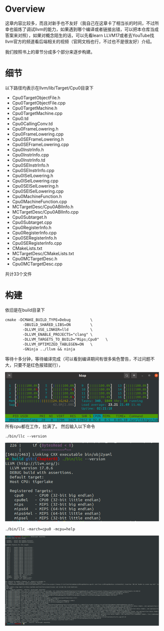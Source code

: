 # Overview

这章内容比较多，而且对新手也不友好（我自己在这章卡了相当长的时间，不过所幸也锻炼了调试llvm的能力，如果遇到哪个编译或者链接出错，可以把本仓库当成答案来对照），如果对概念陌生的话，可以先看learn LLVM17或者去YouTube找llvm官方的频道看后端相关的视频（官网文档也行，不过也不是很友好）介绍。

我们按照书上的章节分成多个部分来逐步构建。

# 细节

以下路径均表示在llvm/lib/Target/Cpu0目录下

- Cpu0TargetObjectFile.h 
- Cpu0TargetObjectFile.cpp
- Cpu0TargetMachine.h
- Cpu0TargetMachine.cpp
- Cpu0.td
- Cpu0CallingConv.td
- Cpu0FrameLowering.h
- Cpu0FrameLowering.cpp
- Cpu0SEFrameLowering.h
- Cpu0SEFrameLowering.cpp
- Cpu0InstrInfo.h
- Cpu0InstrInfo.cpp
- Cpu0InstrInfo.td
- Cpu0SEInstrInfo.h
- Cpu0SEInstrInfo.cpp
- Cpu0ISelLowering.h
- Cpu0ISelLowering.cpp
- Cpu0SEISelLowering.h
- Cpu0SEISelLowering.cpp
- Cpu0MachineFunction.h
- Cpu0MachineFunction.cpp
- MCTargetDesc/Cpu0ABIInfo.h
- MCTargetDesc/Cpu0ABIInfo.cpp
- Cpu0Subtarget.h
- Cpu0Subtarget.cpp
- Cpu0RegisterInfo.h
- Cpu0RegisterInfo.cpp
- Cpu0SERegisterInfo.h
- Cpu0SERegisterInfo.cpp
- CMakeLists.txt
- MCTargetDesc/CMakeLists.txt
- Cpu0MCTargetDesc.h
- Cpu0MCTargetDesc.cpp

共计33个文件

# 构建

依旧是在build目录下

```shell
cmake -DCMAKE_BUILD_TYPE=Debug         \
        -DBUILD_SHARED_LIBS=ON         \
        -DLLVM_USE_LINKER=lld          \
        -DLLVM_ENABLE_PROJECTS="clang" \
        -DLLVM_TARGETS_TO_BUILD="Mips;Cpu0"   \
        -DLLVM_OPTIMIZED_TABLEGEN=ON   \
        -GNinja ../llvm && ninja
```



等待十多分钟，等待编译完成（可以看到编译期间有很多紫色警告，不过问题不大，只要不是红色报错就行），

![cpu占用率](./images/img03_1_01.png)
所有cpu都在工作，拉满了。
然后输入以下命令

```shell
./bin/llc --version
```

![](./images/img03_1_02.png)

```shell
./bin/llc -march=cpu0 -mcpu=help
```

![](./images/img03_1_03.png)
